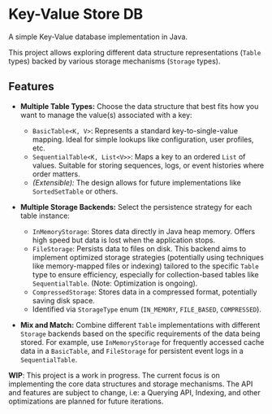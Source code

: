 # Key-Value Store DB

A simple Key-Value database implementation in Java.

This project allows exploring different data structure representations (`Table` types) backed by various storage mechanisms (`Storage` types).

## Features

* **Multiple Table Types:** Choose the data structure that best fits how you want to manage the value(s) associated with a key:
    * `BasicTable<K, V>`: Represents a standard key-to-single-value mapping. Ideal for simple lookups like configuration, user profiles, etc.
    * `SequentialTable<K, List<V>>`: Maps a key to an ordered `List` of values. Suitable for storing sequences, logs, or event histories where order matters.
    * *(Extensible):* The design allows for future implementations like `SortedSetTable` or others.

* **Multiple Storage Backends:** Select the persistence strategy for each table instance:
    * `InMemoryStorage`: Stores data directly in Java heap memory. Offers high speed but data is lost when the application stops.
    * `FileStorage`: Persists data to files on disk. This backend aims to implement optimized storage strategies (potentially using techniques like memory-mapped files or indexing) tailored to the specific `Table` type to ensure efficiency, especially for collection-based tables like `SequentialTable`. (Note: Optimization is ongoing).
    * `CompressedStorage`: Stores data in a compressed format, potentially saving disk space.
    * Identified via `StorageType` enum (`IN_MEMORY`, `FILE_BASED`, `COMPRESSED`).

* **Mix and Match:** Combine different `Table` implementations with different `Storage` backends based on the specific requirements of the data being stored. For example, use `InMemoryStorage` for frequently accessed cache data in a `BasicTable`, and `FileStorage` for persistent event logs in a `SequentialTable`.

**WIP**: This project is a work in progress. The current focus is on implementing the core data structures and storage mechanisms. 
The API and features are subject to change, i.e: a Querying API, Indexing, and other optimizations are planned for future iterations.


